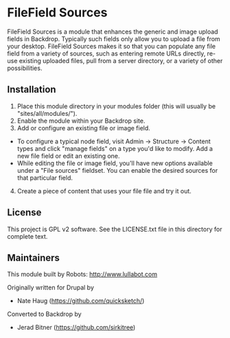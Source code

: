 # FileField Sources

FileField Sources is a module that enhances the generic and image upload fields
in Backdrop. Typically such fields only allow you to upload a file from your
desktop. FileField Sources makes it so that you can populate any file field
from a variety of sources, such as entering remote URLs directly, re-use
existing uploaded files, pull from a server directory, or a variety of other
possibilities.

## Installation
1. Place this module directory in your modules folder (this will usually be "sites/all/modules/").
2. Enable the module within your Backdrop site.
3. Add or configure an existing file or image field. 
 * To configure a typical node field, visit Admin -> Structure -> Content types and click "manage fields" on a type you'd like to modify. Add a new file field or edit an existing one.
 * While editing the file or image field, you'll have new options available   under a "File sources" fieldset. You can enable the desired sources for that   particular field.
4. Create a piece of content that uses your file file and try it out.

## License
This project is GPL v2 software. See the LICENSE.txt file in this directory for
complete text.

## Maintainers
This module built by Robots: http://www.lullabot.com

Originally written for Drupal by
* Nate Haug (https://github.com/quicksketch/)

Converted to Backdrop by 
* Jerad Bitner (https://github.com/sirkitree)
